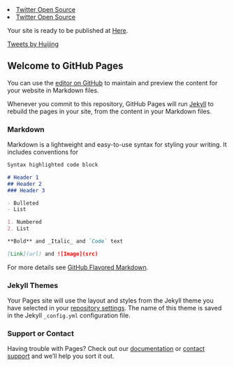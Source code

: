 <li id="extra-mobile-link" class="nav-list-item">
    <a class="nav-link" href="/">Twitter Open Source</a>
</li>

<li id="extra-mobile-link" class="nav-list-item">
    <a class="nav-link" href="https://github.com/kikyo91/Python-Gallery/blob/master/1-PCA%203D%20graph.ipynb">Twitter Open Source</a>
</li>

Your site is ready to be published at [Here](https://kikyo91.github.io/huijing/).

<a class="twitter-timeline" data-height="700px" href="https://twitter.com/Huijingwang91">Tweets by Huijing</a> <script async src="https://platform.twitter.com/widgets.js" charset="utf-8"></script>

<script type="text/javascript" id="clustrmaps" src="//cdn.clustrmaps.com/map_v2.js?d=cHQeS6KeO60JS3YJ5fPhOBw7IMaELRQE9cXyIPsFh_c&cl=ffffff&w=a"></script>

<script type="text/javascript" id="clstr_globe" src="//cdn.clustrmaps.com/globe.js?d=cHQeS6KeO60JS3YJ5fPhOBw7IMaELRQE9cXyIPsFh_c"></script>

## Welcome to GitHub Pages

You can use the [editor on GitHub](https://github.com/kikyo91/huijing/edit/master/README.md) to maintain and preview the content for your website in Markdown files.

Whenever you commit to this repository, GitHub Pages will run [Jekyll](https://jekyllrb.com/) to rebuild the pages in your site, from the content in your Markdown files.

### Markdown

Markdown is a lightweight and easy-to-use syntax for styling your writing. It includes conventions for

```markdown
Syntax highlighted code block

# Header 1
## Header 2
### Header 3

- Bulleted
- List

1. Numbered
2. List

**Bold** and _Italic_ and `Code` text

[Link](url) and ![Image](src)
```

For more details see [GitHub Flavored Markdown](https://guides.github.com/features/mastering-markdown/).

### Jekyll Themes

Your Pages site will use the layout and styles from the Jekyll theme you have selected in your [repository settings](https://github.com/kikyo91/huijing.github.io/settings). The name of this theme is saved in the Jekyll `_config.yml` configuration file.

### Support or Contact

Having trouble with Pages? Check out our [documentation](https://help.github.com/categories/github-pages-basics/) or [contact support](https://github.com/contact) and we’ll help you sort it out.
